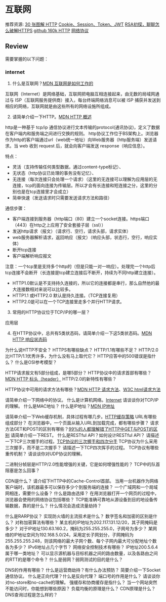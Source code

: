 # 互联网

推荐资源:
[30 张图解 HTTP](https://mubu.com/doc/4n-ehUovcCP#m)
[Cookie、Session、Token、JWT](https://mubu.com/doc/12i79Sq9hmP)
[RSA初探，聊聊怎么破解HTTPS](https://juejin.cn/post/6844904087205445640)
[github 160k HTTP](https://github.com/CyC2018/CS-Notes/blob/master/notes/HTTP.md)
[网络协议](https://github.com/AnsonZnl/v-blog/blob/master/docs/computer-base/%E7%BD%91%E7%BB%9C%E5%8D%8F%E8%AE%AE.md)

## Review
需要掌握的以下问题：
### internet
1. 什么是互联网？[MDN 互联网是如何工作的](https://developer.mozilla.org/zh-CN/docs/Learn/Common_questions/How_does_the_Internet_work)

  互联网（Internet）是网络基础，互联网把电脑互相连接起来，由无数的局域网通过与 ISP（互联网服务提供商）接入，每台终端网络消息可以被 ISP 捕获并发送到相应的网络，互联网就是由这些所有的网络设施所组成。

2. 请简单介绍一下HTTP。[MDN HTTP 概述](https://developer.mozilla.org/zh-CN/docs/Web/HTTP/Overview)

  http是一种基于 tcp/ip 通信协议进行文本传输的protocol(通讯协议)，定义了数据在客户端内和服务端之间进行交换的规则。
  http协议工作位于BS架构上。浏览器作为http的客户端通过url（web统一地址）向Web服务器（http服务端）发送请求。当 web 收到 request 后，就会向客户端发送 response（响应信息）。
  
  特点：
  - 灵活（支持传输任何类型数据，通过content-type标记）、
  - 无状态（http协议已处理的事务没有记忆）、
  - 无连接（每次连接只会处理一个请求）（这里的无连接可以理解为应用层的无连接，tcp的面向连接为传输层。所以才会有长连接和短连接之分，这里的分别也是在tcp连接里才会成立）
  - 简单快速（发送请求时只需要发送请求方法和路径）

  通信步骤：
  - 客户端连接到服务器（http端口（80）建立一个socket连接。https端口（443）在http之上应用了安全套接子层（ssl））
  - 发送http请求（报文）（请求行、空行，请求头部，请求实体）
  - web服务器解析请求，返回响应（报文）（响应头部，状态行，空行，响应实体）
  - 断开tcp连接
  - 客户端解析响应报文

  注意：一个tcp里是支持多个http的（但是只能一对一响应）。处理完一个http后tcp连接不会断开（长连接是tcp建立连接后不断开，持续为不同http建立连接）。
  - HTTP1.0默认是不支持持久连接的，所以它的连接都是串行，那么自然他的最大连接数相对来说可以比较多。
  - HTTP1.1 或HTTP2.0 默认是持久连接。（TCP连接复用）
  - HTTP2.0是可以在一个TCP连接里走多个并行HTTP请求。

3. 常用的HTTP协议位于TCP/IP的哪一层？

应用层


4. 在HTTP协议中，总共有5类状态码，请简单介绍一下这5类状态码。[MDN HTTP 响应状态码](https://developer.mozilla.org/zh-CN/docs/Web/HTTP/Status)

为什么说HTTP不安全？
HTTPS有哪些缺点？
HTTP/1.1有哪些不足？
HTTP/2.0比HTTP/1.1优秀许多，为什么没有马上取代它？
HTTP应答中的500错误是指什么？
什么是OSI参考模型？

HTTP请求报文有5部分组成，是哪5部分？
HTTP协议中的请求首部有哪些？[MDN HTTP 标头（header）](https://developer.mozilla.org/zh-CN/docs/Web/HTTP/Headers)
HTTP/2.0的新特性有哪些？

HTTP协议中可用的请求方法有哪些？[MDN HTTP 请求方法](https://developer.mozilla.org/zh-CN/docs/Web/HTTP/Methods)、[W3C html请求方法](https://www.w3school.com.cn/tags/html_ref_httpmethods.asp)

请简单介绍一下网络中的协议。
什么是计算机网络。[Internet](https://developer.mozilla.org/zh-CN/docs/Glossary/Internet)
请谈谈你对TCP/IP的理解。
什么是MAC地址？
什么是IP地址？[MDN IP地址](https://developer.mozilla.org/zh-CN/docs/Glossary/IP_Address)

请简单介绍一下Web缓存机制，具体过程有哪几步。[HTTP缓存策略](https://juejin.cn/post/6908540505115033614)
URL有哪些组成部分？
在浏览器中，一个页面从输入URL到加载完成，都有哪些步骤？
请求方法GET和POST的区别有哪些？[99%的人都理解错了HTTP中GET与POST的区别](https://mp.weixin.qq.com/s?__biz=MzI3NzIzMzg3Mw==&mid=100000054&idx=1&sn=71f6c214f3833d9ca20b9f7dcd9d33e4#rd)
请简单介绍一下REST。
什么是RESTful API？如何设计RESTful API？
请描述一下TCP三次握手的过程。[TCP协议的三次握手和四次分手](https://github.com/jawil/blog/issues/14)
TCP协议为什么采用三次握手，而不是二次握手？
请描述一下TCP四次挥手的过程。
TCP协议有哪些重传机制？
请谈谈你对UDP协议的理解。


二进制分帧层是HTTP/2.0性能增强的关键，它是如何增强性能的？
TCP中的队首阻塞是怎么回事？

CDN是什么？
请介绍下HTTP中的Cache-Control首部。
当用一台机器作为网络客户端时，该机器最多可以保存多少个到服务端的连接？
一个广域网和一个局域网相连，需要什么设备？
什么是路由选择？
在用浏览器打开一个网页的过程中，浏览器会使用的网络协议包括哪些？
TCP能准确可靠地从源设备到目的地设备传输数据，靠的是什么？
什么情况会造成流量劫持？

什么是RARP协议？
实现防火墙的主流技术是什么？
数字签名和加密的区别是什么？
对称加密算法有哪些？
某主机的IP地址为202.117.131.12/20，其子网掩码是多少？
对于IP地址130.63.160.2，掩码为255.255.255.0，子网号为多少？
某网络的IP地址空间为192.168.5.0/24，采用定长子网划分，子网掩码为255.255.255.248，则该网络的最大子网个数、每个子网内最大可分配地址个数各为多少？
IPv6地址占几个字节？
网络安全控制技术有哪些？
IP地址200.5.6.4属于哪一类地址？
可以显示源机器与目标机器之间的路由数量，以及各路由之间的RTT的是哪个命令？
什么是弱网？弱网测试的目的是什么？

DNS的作用有哪些？
什么是运营商劫持？有什么办法预防？
简要介绍一下Socket通信协议。
什么是正向代理？什么是反向代理？
端口号的作用是什么？
请谈谈你对no-store和no-cache的理解。
强缓存和协商缓存是指什么？
当一个网站突然不能访问时，你能想到哪些原因？
负载均衡的原理是什么？
CDN原理是什么？
DNS查询过程是怎么样的？
## 